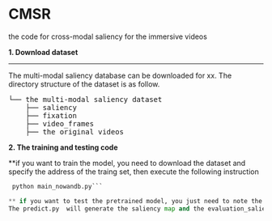 # CMSR
the code for cross-modal saliency for the immersive videos


**1. Download dataset**
***
The multi-modal saliency database  can be downloaded for xx.
The directory structure of the dataset is as follow.
<pre>
└── the multi-modal saliency dataset
    ├── saliency
    ├── fixation  
    ├── video_frames  
    ├── the original videos
</pre>
**2. The training and  testing code**

 
 **if you want to train the model, you need to download the dataset and specify the address of the traing set, then execute the following  instruction
```python
 python main_nowandb.py```

** if you want to test the pretrained model, you just need to note the training section in the 'main_nowandb.py'.
The predict.py  will generate the saliency map and the evaluation_saliencymap.py will calculate the different evaluation metrics and save them as an excel file.
